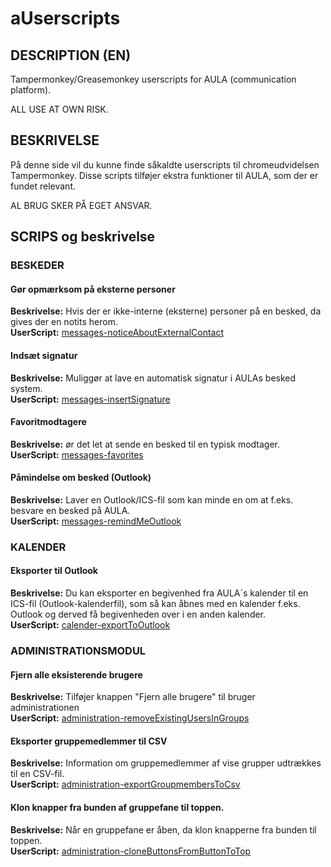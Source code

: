 # aUserscripts
## DESCRIPTION (EN) 
Tampermonkey/Greasemonkey userscripts for AULA (communication platform). 

ALL USE AT OWN RISK.

## BESKRIVELSE 
På denne side vil du kunne finde såkaldte userscripts til chromeudvidelsen Tampermonkey. Disse scripts tilføjer ekstra funktioner til AULA, som der er fundet relevant. 

AL BRUG SKER PÅ EGET ANSVAR.

## SCRIPS og beskrivelse

### BESKEDER
#### Gør opmærksom på eksterne personer
**Beskrivelse:** Hvis der er ikke-interne (eksterne) personer på en besked, da gives der en notits herom.<br>
**UserScript:** [messages-noticeAboutExternalContact](https://github.com/froksen/aUserscripts/raw/main/messages-noticeAboutExternalContact/messages-noticeAboutExternalContact.user.js)

#### Indsæt signatur 
**Beskrivelse:** Muliggør at lave en automatisk signatur i AULAs besked system.<br>
**UserScript:** [messages-insertSignature](https://github.com/froksen/aUserscripts/raw/main/messages-insertSignature/messages-insertSignature.user.js)

#### Favoritmodtagere 
**Beskrivelse:** ør det let at sende en besked til en typisk modtager.<br>
**UserScript:** [messages-favorites](https://github.com/froksen/aUserscripts/raw/main/messages-favorites/messages-favorites.user.js)

#### Påmindelse om besked (Outlook)
**Beskrivelse:** Laver en Outlook/ICS-fil som kan minde en om at f.eks. besvare en besked på AULA.<br>
**UserScript:** [messages-remindMeOutlook](https://github.com/froksen/aUserscripts/raw/main/messages-remindMeOutlook/messages-remindMeOutlook.user.js)

### KALENDER
#### Eksporter til Outlook
**Beskrivelse:** Du kan eksporter en begivenhed fra AULA´s kalender til en ICS-fil (Outlook-kalenderfil), som så kan åbnes med en kalender f.eks. Outlook og derved få begivenheden over i en anden kalender.<br>
**UserScript:** [calender-exportToOutlook](https://github.com/froksen/aUserscripts/raw/main/calender-exportToOutlook/calendar-exportToOutlook.user.js)

### ADMINISTRATIONSMODUL
#### Fjern alle eksisterende brugere
**Beskrivelse:** Tilføjer knappen "Fjern alle brugere" til bruger administrationen<br>
**UserScript:** [administration-removeExistingUsersInGroups](https://github.com/froksen/aUserscripts/raw/main/administration-removeExistingUsersInGroups/administration-removeExistingUsersInGroups.user.js)

#### Eksporter gruppemedlemmer til CSV
**Beskrivelse:** Information om gruppemedlemmer af vise grupper udtrækkes til en CSV-fil.<br>
**UserScript:** [administration-exportGroupmembersToCsv](https://github.com/froksen/aUserscripts/raw/main/administration-exportGroupmembersToCsv/administration-exportGroupmembersToCsv.user.js)

#### Klon knapper fra bunden af gruppefane til toppen.
**Beskrivelse:** Når en gruppefane er åben, da klon knapperne fra bunden til toppen.<br>
**UserScript:** [administration-cloneButtonsFromButtonToTop](https://github.com/froksen/aUserscripts/raw/main/administration-cloneButtonsFromButtonToTop/administration-cloneButtonsFromButtonToTop.user.js)

